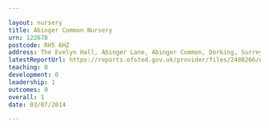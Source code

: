 ```yaml
---

layout: nursery
title: Abinger Common Nursery
urn: 122678
postcode: RH5 6HZ
address: The Evelyn Hall, Abinger Lane, Abinger Common, Dorking, Surrey, RH5 6HZ
latestReportUrl: https://reports.ofsted.gov.uk/provider/files/2408266/urn/122678.pdf
teaching: 0
development: 0
leadership: 1
outcomes: 0
overall: 1
date: 03/07/2014

---
```

